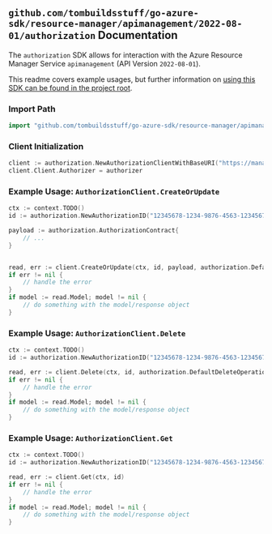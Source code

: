 
## `github.com/tombuildsstuff/go-azure-sdk/resource-manager/apimanagement/2022-08-01/authorization` Documentation

The `authorization` SDK allows for interaction with the Azure Resource Manager Service `apimanagement` (API Version `2022-08-01`).

This readme covers example usages, but further information on [using this SDK can be found in the project root](https://github.com/tombuildsstuff/go-azure-sdk/tree/main/docs).

### Import Path

```go
import "github.com/tombuildsstuff/go-azure-sdk/resource-manager/apimanagement/2022-08-01/authorization"
```


### Client Initialization

```go
client := authorization.NewAuthorizationClientWithBaseURI("https://management.azure.com")
client.Client.Authorizer = authorizer
```


### Example Usage: `AuthorizationClient.CreateOrUpdate`

```go
ctx := context.TODO()
id := authorization.NewAuthorizationID("12345678-1234-9876-4563-123456789012", "example-resource-group", "serviceValue", "authorizationProviderIdValue", "authorizationIdValue")

payload := authorization.AuthorizationContract{
	// ...
}


read, err := client.CreateOrUpdate(ctx, id, payload, authorization.DefaultCreateOrUpdateOperationOptions())
if err != nil {
	// handle the error
}
if model := read.Model; model != nil {
	// do something with the model/response object
}
```


### Example Usage: `AuthorizationClient.Delete`

```go
ctx := context.TODO()
id := authorization.NewAuthorizationID("12345678-1234-9876-4563-123456789012", "example-resource-group", "serviceValue", "authorizationProviderIdValue", "authorizationIdValue")

read, err := client.Delete(ctx, id, authorization.DefaultDeleteOperationOptions())
if err != nil {
	// handle the error
}
if model := read.Model; model != nil {
	// do something with the model/response object
}
```


### Example Usage: `AuthorizationClient.Get`

```go
ctx := context.TODO()
id := authorization.NewAuthorizationID("12345678-1234-9876-4563-123456789012", "example-resource-group", "serviceValue", "authorizationProviderIdValue", "authorizationIdValue")

read, err := client.Get(ctx, id)
if err != nil {
	// handle the error
}
if model := read.Model; model != nil {
	// do something with the model/response object
}
```
